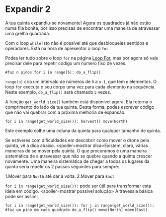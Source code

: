 # Expandir 2
A tua quinta expandiu-se novamente! Agora os quadrados já não estão numa fila bonita, por isso precisas de encontrar uma maneira de atravessar uma grelha quadrada.

Com o loop `while` isto não é possível até que desbloqueies sentidos e operadores.
Está na hora de apresentar o loop `for`.

Podes ler tudo sobre o loop `for` na página [Loop For](docs/scripting/for.md), mas por agora só vais precisar dele para repetir código um número fixo de vezes.

`#faz n pinos
for i in range(5):
	do_a_flip()`

`range(n)` cria um intervalo de números de `0` a `n-1`, que tem `n` elementos. O loop `for` executa o seu corpo uma vez para cada elemento na sequência. Neste exemplo, `do_a_flip()` será chamado `5` vezes.

A função `get_world_size()` também está disponível agora. Ela retorna o comprimento do lado da tua quinta. Desta forma, podes escrever código que não vai quebrar com a próxima melhoria de expansão.

`for i in range(get_world_size()):
	harvest()
	move(North)`

Este exemplo colhe uma coluna da quinta para qualquer tamanho de quinta.

Se estiveres com dificuldades em descobrir como mover o drone pela quinta, vê a dica abaixo.
<spoiler=mostrar dica>Existem, claro, várias maneiras de se mover pela quinta.
O que procuramos é uma maneira sistemática de a atravessar que não se quebre quando a quinta crescer novamente.
Uma maneira sistemática de chegar a todos os lugares da quinta seria repetir os 2 passos seguintes para sempre:

1.Mover para `North` até dar a volta.
2.Mover para `East`

`for i in range(get_world_size()):` pode ser útil para transformar esta ideia em código.
</spoiler>
<spoiler=mostrar possível solução> A travessia básica pode ser assim:

`for i in range(get_world_size()):
	for j in range(get_world_size()):
		#faz um pino em cada quadrado
		do_a_flip()
		move(North)
	move(East)`
</spoiler>